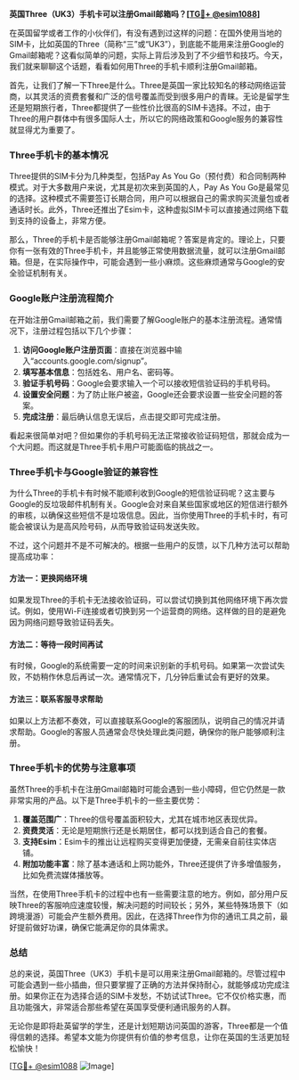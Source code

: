 **英国Three（UK3）手机卡可以注册Gmail邮箱吗？[[TG💪+ @esim1088](https://t.me/s/esim1088)]**

在英国留学或者工作的小伙伴们，有没有遇到过这样的问题：在国外使用当地的SIM卡，比如英国的Three（简称“三”或“UK3”），到底能不能用来注册Google的Gmail邮箱呢？这看似简单的问题，实际上背后涉及到了不少细节和技巧。今天，我们就来聊聊这个话题，看看如何用Three的手机卡顺利注册Gmail邮箱。

首先，让我们了解一下Three是什么。Three是英国一家比较知名的移动网络运营商，以其灵活的资费套餐和广泛的信号覆盖而受到很多用户的青睐。无论是留学生还是短期旅行者，Three都提供了一些性价比很高的SIM卡选择。不过，由于Three的用户群体中有很多国际人士，所以它的网络政策和Google服务的兼容性就显得尤为重要了。

### Three手机卡的基本情况

Three提供的SIM卡分为几种类型，包括Pay As You Go（预付费）和合同制两种模式。对于大多数用户来说，尤其是初次来到英国的人，Pay As You Go是最常见的选择。这种模式不需要签订长期合同，用户可以根据自己的需求购买流量包或者通话时长。此外，Three还推出了Esim卡，这种虚拟SIM卡可以直接通过网络下载到支持的设备上，非常方便。

那么，Three的手机卡是否能够注册Gmail邮箱呢？答案是肯定的。理论上，只要你有一张有效的Three手机卡，并且能够正常使用数据流量，就可以注册Gmail邮箱。但是，在实际操作中，可能会遇到一些小麻烦。这些麻烦通常与Google的安全验证机制有关。

### Google账户注册流程简介

在开始注册Gmail邮箱之前，我们需要了解Google账户的基本注册流程。通常情况下，注册过程包括以下几个步骤：

1. **访问Google账户注册页面**：直接在浏览器中输入“accounts.google.com/signup”。
2. **填写基本信息**：包括姓名、用户名、密码等。
3. **验证手机号码**：Google会要求输入一个可以接收短信验证码的手机号码。
4. **设置安全问题**：为了防止账户被盗，Google还会要求设置一些安全问题的答案。
5. **完成注册**：最后确认信息无误后，点击提交即可完成注册。

看起来很简单对吧？但如果你的手机号码无法正常接收验证码短信，那就会成为一个大问题。而这就是Three手机卡用户可能面临的挑战之一。

### Three手机卡与Google验证的兼容性

为什么Three的手机卡有时候不能顺利收到Google的短信验证码呢？这主要与Google的反垃圾邮件机制有关。Google会对来自某些国家或地区的短信进行额外的审核，以确保这些短信不是垃圾信息。因此，当你使用Three的手机卡时，有可能会被误认为是高风险号码，从而导致验证码发送失败。

不过，这个问题并不是不可解决的。根据一些用户的反馈，以下几种方法可以帮助提高成功率：

#### 方法一：更换网络环境
如果发现Three的手机卡无法接收验证码，可以尝试切换到其他网络环境下再次尝试。例如，使用Wi-Fi连接或者切换到另一个运营商的网络。这样做的目的是避免因为网络问题导致验证码丢失。

#### 方法二：等待一段时间再试
有时候，Google的系统需要一定的时间来识别新的手机号码。如果第一次尝试失败，不妨稍作休息后再试一次。通常情况下，几分钟后重试会有更好的效果。

#### 方法三：联系客服寻求帮助
如果以上方法都不奏效，可以直接联系Google的客服团队，说明自己的情况并请求帮助。Google的客服人员通常会尽快处理此类问题，确保你的账户能够顺利注册。

### Three手机卡的优势与注意事项

虽然Three的手机卡在注册Gmail邮箱时可能会遇到一些小障碍，但它仍然是一款非常实用的产品。以下是Three手机卡的一些主要优势：

1. **覆盖范围广**：Three的信号覆盖面积较大，尤其在城市地区表现优异。
2. **资费灵活**：无论是短期旅行还是长期居住，都可以找到适合自己的套餐。
3. **支持Esim**：Esim卡的推出让远程购买变得更加便捷，无需亲自前往实体店铺。
4. **附加功能丰富**：除了基本通话和上网功能外，Three还提供了许多增值服务，比如免费流媒体播放等。

当然，在使用Three手机卡的过程中也有一些需要注意的地方。例如，部分用户反映Three的客服响应速度较慢，解决问题的时间较长；另外，某些特殊场景下（如跨境漫游）可能会产生额外费用。因此，在选择Three作为你的通讯工具之前，最好提前做好功课，确保它能满足你的具体需求。

### 总结

总的来说，英国Three（UK3）手机卡是可以用来注册Gmail邮箱的。尽管过程中可能会遇到一些小插曲，但只要掌握了正确的方法并保持耐心，就能够成功完成注册。如果你正在为选择合适的SIM卡发愁，不妨试试Three。它不仅价格实惠，而且功能强大，非常适合那些希望在英国享受便利通讯服务的人群。

无论你是即将赴英留学的学生，还是计划短期访问英国的游客，Three都是一个值得信赖的选择。希望本文能为你提供有价值的参考信息，让你在英国的生活更加轻松愉快！

[[TG💪+ @esim1088](https://t.me/s/esim1088) ![Image](https://i.postimg.cc/4NQfJmqS/Snipaste-2025-05-13-00-14-12.png)]